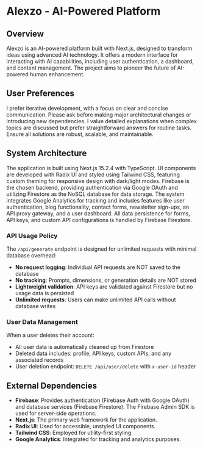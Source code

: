 # Alexzo - AI-Powered Platform

## Overview
Alexzo is an AI-powered platform built with Next.js, designed to transform ideas using advanced AI technology. It offers a modern interface for interacting with AI capabilities, including user authentication, a dashboard, and content management. The project aims to pioneer the future of AI-powered human enhancement.

## User Preferences
I prefer iterative development, with a focus on clear and concise communication. Please ask before making major architectural changes or introducing new dependencies. I value detailed explanations when complex topics are discussed but prefer straightforward answers for routine tasks. Ensure all solutions are robust, scalable, and maintainable.

## System Architecture
The application is built using Next.js 15.2.4 with TypeScript. UI components are developed with Radix UI and styled using Tailwind CSS, featuring custom theming for responsive design with dark/light modes. Firebase is the chosen backend, providing authentication via Google OAuth and utilizing Firestore as the NoSQL database for data storage. The system integrates Google Analytics for tracking and includes features like user authentication, blog functionality, contact forms, newsletter sign-ups, an API proxy gateway, and a user dashboard. All data persistence for forms, API keys, and custom API configurations is handled by Firebase Firestore.

### API Usage Policy
The `/api/generate` endpoint is designed for unlimited requests with minimal database overhead:
- **No request logging**: Individual API requests are NOT saved to the database
- **No tracking**: Prompts, dimensions, or generation details are NOT stored
- **Lightweight validation**: API keys are validated against Firestore but no usage data is persisted
- **Unlimited requests**: Users can make unlimited API calls without database writes

### User Data Management
When a user deletes their account:
- All user data is automatically cleaned up from Firestore
- Deleted data includes: profile, API keys, custom APIs, and any associated records
- User deletion endpoint: `DELETE /api/user/delete` with `x-user-id` header

## External Dependencies
- **Firebase**: Provides authentication (Firebase Auth with Google OAuth) and database services (Firebase Firestore). The Firebase Admin SDK is used for server-side operations.
- **Next.js**: The primary web framework for the application.
- **Radix UI**: Used for accessible, unstyled UI components.
- **Tailwind CSS**: Employed for utility-first styling.
- **Google Analytics**: Integrated for tracking and analytics purposes.
